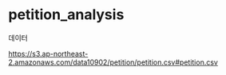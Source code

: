 # petition_analysis

데이터

https://s3.ap-northeast-2.amazonaws.com/data10902/petition/petition.csv#petition.csv

